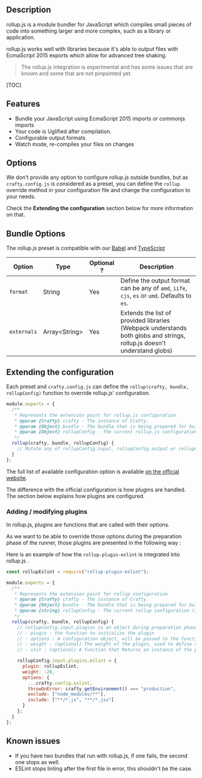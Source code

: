 ## Description

rollup.js is a module bundler for JavaScript which compiles small pieces of code
into something larger and more complex, such as a library or application.

rollup.js works well with libraries because it's able to output files with
EcmaScript 2015 exports which allow for advanced tree shaking.

> The rollup.js integration is experimental and has some issues that are known
> and some that are not pinpointed yet.

[TOC]

## Features

- Bundle your JavaScript using EcmaScript 2015 imports or commonjs imports
- Your code is Uglified after compilation.
- Configurable output formats
- Watch mode, re-compiles your files on changes

## Options

We don't provide any option to configure rollup.js outside bundles, but as
`crafty.config.js` is considered as a preset, you can define the `rollup`
override method in your configuration file and change the configuration to your
needs.

Check the **Extending the configuration** section below for more information on
that.

## Bundle Options

The rollup.js preset is compatible with our
[Babel](05_Packages/05_crafty-preset-babel.md) and
[TypeScript](05_Packages/05_crafty-preset-typescript.md)

| Option      | Type                | Optional ? | Description                                                                                                             |
| ----------- | ------------------- | ---------- | ----------------------------------------------------------------------------------------------------------------------- |
| `format`    | String              | Yes        | Define the output format can be any of `amd`, `iife`, `cjs`, `es` or `umd`. Defaults to `es`.                           |
| `externals` | Array&lt;String&gt; | Yes        | Extends the list of provided libraries (Webpack understands both globs and strings, rollup.js doesn't understand globs) |

## Extending the configuration

Each preset and `crafty.config.js` can define the `rollup(crafty, bundle, rollupConfig)` function to override rollup.js' configuration.

```javascript
module.exports = {
  /**
   * Represents the extension point for rollup.js configuration
   * @param {Crafty} crafty - The instance of Crafty.
   * @param {Object} bundle - The bundle that is being prepared for build (name, input, source, destination)
   * @param {Object} rollupConfig - The current rollup.js configuration (input, output, watch)
   */
  rollup(crafty, bundle, rollupConfig) {
    // Mutate any of rollupConfig.input, rollupConfig.output or rollupConfig.watch to your liking
  }
};
```

The full list of available configuration option is available
[on the official website](https://rollupjs.org/#javascript-api).

The difference with the official configuration is how plugins are handled. The
section below explains how plugins are configured.

### Adding / modifying plugins

In rollup.js, plugins are functions that are called with their options.

As we want to be able to override those options during the preparation phase of
the runner, those plugins are presented in the following way :

Here is an example of how the `rollup-plugin-eslint` is integrated into
rollup.js .

```javascript
const rollupEslint = require("rollup-plugin-eslint");

module.exports = {
  /**
   * Represents the extension point for rollup configuration
   * @param {Crafty} crafty - The instance of Crafty.
   * @param {Object} bundle - The bundle that is being prepared for build (name, input, source, destination)
   * @param {string} rollupConfig - The current rollup configuration (input, output, watch)
   */
  rollup(crafty, bundle, rollupConfig) {
    // rollupConfig.input.plugins is an object during preparation phase with four possible keys :
    // - plugin : the function to initialize the plugin
    // - options : A configuration object, will be passed to the function as a first parameter upon initialization
    // - weight : (optional) The weight of the plugin, used to define the order in which the plugins are run (A weight of 0 is applied if this key is omitted)
    // - init : (optional) A function that Returns an instance of the plugin. The default is : `(plugin) => plugin.plugin(plugin.options)`

    rollupConfig.input.plugins.eslint = {
      plugin: rollupEslint,
      weight: -20,
      options: {
        ...crafty.config.eslint,
        throwOnError: crafty.getEnvironment() === "production",
        exclude: ["node_modules/**"],
        include: ["**/*.js", "**/*.jsx"]
      }
    };
  }
};
```

## Known issues

- If you have two bundles that run with rollup.js, if one fails, the second one
  stops as well.
- ESLint stops linting after the first file in error, this shouldn't be the
  case.
